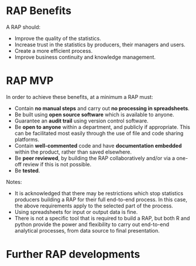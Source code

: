 # RAP Benefits

A RAP should:
- Improve the quality of the statistics.
- Increase trust in the statistics by producers, their managers and users.
- Create a more efficient process.
- Improve business continuity and knowledge management.

# RAP MVP

In order to achieve these benefits, at a minimum a RAP must:
- Contain **no manual steps** and carry out **no processing in spreadsheets**. 
- Be built using **open source software** which is available to anyone.
- Guarantee an **audit trail** using version control software.
- Be **open to anyone** within a department, and publicly if appropriate. This can be facilitated most easily through the use of file and code sharing platforms.
- Contain **well-commented** code and have **documentation embedded** within the product, rather than saved elsewhere.
- Be **peer reviewed**, by building the RAP collaboratively and/or via a one-off review if this is not possible.
- Be **tested**.

Notes:
- It is acknowledged that there may be restrictions which stop statistics producers building a RAP for their full end-to-end process. In this case, the above requirements apply to the selected part of the process.
- Using spreadsheets for input or output data is fine.
- There is not a specific tool that is required to build a RAP, but both R and python provide the power and flexibility to carry out end-to-end analytical processes, from data source to final presentation.

# Further RAP developments
